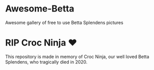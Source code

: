 # Awesome-Betta
Awesome gallery of free to use Betta Splendens pictures

# RIP Croc Ninja ❤️

This repository is made in memory of Croc Ninja, our well loved Betta Splendens, who tragically died in 2020.
